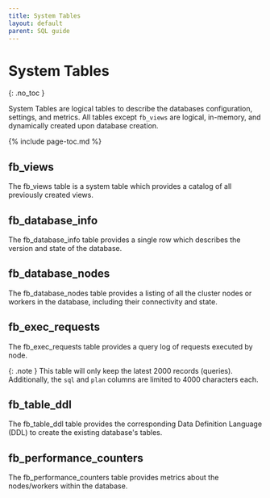 ```yaml
---
title: System Tables
layout: default
parent: SQL guide
---
```


# System Tables
{: .no_toc }

System Tables are logical tables to describe the databases configuration, settings, and metrics.  All tables except `fb_views` are logical, in-memory, and dynamically created upon database creation.

{% include page-toc.md %}

## fb_views

The fb_views table is a system table which provides a catalog of all previously created views.

## fb_database_info

The fb_database_info table provides a single row which describes the version and state of the database.

## fb_database_nodes

The fb_database_nodes table provides a listing of all the cluster nodes or workers in the database, including their connectivity and state.

## fb_exec_requests

The fb_exec_requests table provides a query log of requests executed by node.

{: .note }
This table will only keep the latest 2000 records (queries). Additionally, the `sql` and `plan` columns are limited to 4000 characters each.

## fb_table_ddl

The fb_table_ddl table provides the corresponding Data Definition Language (DDL) to create the existing database's tables.

## fb_performance_counters

The fb_performance_counters table provides metrics about the nodes/workers within the database.
